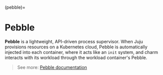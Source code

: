 (pebble)=
# Pebble

**Pebble** is a lightweight, API-driven process supervisor. When Juju provisions resources on a Kubernetes cloud, Pebble is automatically injected into each container, where it acts like an `init` system, and  charm interacts with its workload through the workload container's Pebble.


> See more: [Pebble documentation](https://canonical-pebble.readthedocs-hosted.com/en/latest/)


